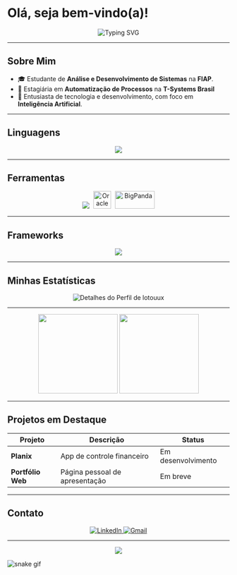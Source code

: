 # Olá, seja bem-vindo(a)!

<p align="center">
  <img src="https://readme-typing-svg.demolab.com?font=Fira+Code&weight=700&size=24&pause=1000&color=8E44AD&center=true&vCenter=true&width=435&lines=Hello+World!" alt="Typing SVG" />
</p>

---

## Sobre Mim

- 🎓 Estudante de **Análise e Desenvolvimento de Sistemas** na **FIAP**.
- 🏢 Estagiária em **Automatização de Processos** na **T-Systems Brasil**
- 💜 Entusiasta de tecnologia e desenvolvimento, com foco em **Inteligência Artificial**.
  
---

## Linguagens
<p align="center"> <img src="https://skillicons.dev/icons?i=python,java,javascript&theme=dark" /> </p>

---

## Ferramentas
<p align="center">
  <!-- Ícones do SkillIcons -->
  <img src="https://skillicons.dev/icons?i=git,figma,pycharm,vscode&theme=dark" />

  <!-- Ícone manual do Oracle -->
  <img src="https://cdn.worldvectorlogo.com/logos/oracle-6.svg" alt="Oracle" width="40" height="40" style="margin-left: 5px;" />

  <!-- Ícone manual do BigPanda (logo improvisado como imagem) -->
  <img src="https://assets-global.website-files.com/5ed76f3dd6c971a9c744b7ae/600af1be5c9f391b7ccf2c3c_bigpanda-logo.svg" alt="BigPanda" width="90" height="40" style="margin-left: 5px;" />
</p>


---

## Frameworks
<p align="center"> <img src="https://skillicons.dev/icons?i=nodejs&theme=dark" /> </p>

---

## Minhas Estatísticas
<p align="center">
  <img src="https://github-profile-summary-cards.vercel.app/api/cards/profile-details?username=lotouux&theme=tokyonight" alt="Detalhes do Perfil de lotouux" />
</p>

---

<p align="center">
  <img height="180em" src="https://github-readme-stats.vercel.app/api?username=lotouux&show_icons=true&theme=material-palenight&include_all_commits=true&count_private=true"/>
  <img height="180em" src="https://github-readme-stats.vercel.app/api/top-langs/?username=lotouux&layout=compact&langs_count=8&theme=material-palenight"/>
</p>

---

## Projetos em Destaque

| Projeto         | Descrição                     | Status             |
|-----------------|-------------------------------|--------------------|
| **Planix**| App de controle financeiro     | Em desenvolvimento |
| **Portfólio Web** | Página pessoal de apresentação | Em breve           |

---

## Contato

<p align="center">
  <a href="https://www.linkedin.com/in/beatriz-camargo-serafini-b8b667349/" target="_blank"> <img src="https://img.shields.io/badge/LinkedIn-8e44ad?style=for-the-badge&logo=linkedin&logoColor=white" alt="LinkedIn" />
  </a>
  <a href="mailto:beatriz.c.serafini@gmail.com" target="_blank"> <img src="https://img.shields.io/badge/Gmail-8e44ad?style=for-the-badge&logo=gmail&logoColor=white" alt="Gmail" />
  </a>
  </p>

---

<p align="center">
  <img src="https://capsule-render.vercel.app/api?type=waving&color=9F7AEA&height=150&section=footer"/>
</p>

![snake gif](https://github.com/lotouux/lotouux/blob/output/github-contribution-grid-snake.svg)
